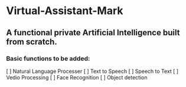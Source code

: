 # Virtual-Assistant-Mark

## A functional private Artificial Intelligence built from scratch.

### Basic functions to be added:
[ ] Natural Language Processer
[ ] Text to Speech
[ ] Speech to Text
[ ] Vedio Processing
  [ ] Face Recognition
  [ ] Object detection
